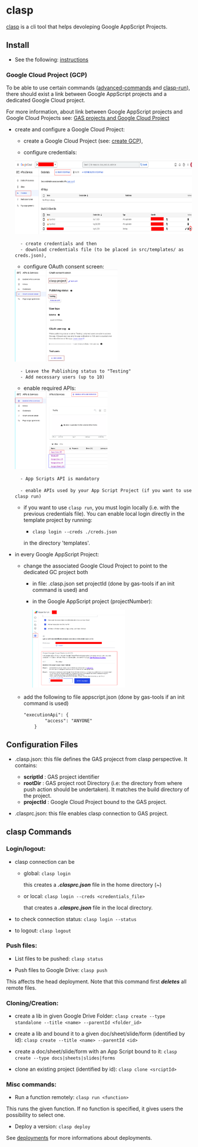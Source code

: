 # clasp

[clasp](https://github.com/google/clasp) is a cli tool that helps devoleping Google AppScript Projects.

## Install

- See the following: [instructions](https://github.com/google/clasp#install)

### Google Cloud Project (GCP)

To be able to use certain commands ([advanced-commands](https://github.com/google/clasp#advanced-commands) and [clasp-run](https://github.com/google/clasp#clasp-run)), there should exist a link between Google AppScript projects and a dedicated Google Cloud project.

For more information, about link between Google AppScript projects and Google Cloud Projects see: [GAS projects and Google Cloud Project](https://developers.google.com/apps-script/guides/cloud-platform-projects#switch_to_a_different_google_cloud_platform_project)

- create and configure a Google Cloud Project:
    - create a Google Cloud Project (see: [create GCP](https://cloud.google.com/resource-manager/docs/creating-managing-projects)),

    - configure credentials: 

    <img src="./img/credentials.png" style="width:637px;height:199px"/>

        - create credentials and then
        - download credentials file (to be placed in src/templates/ as creds.json),

    - configure OAuth consent screen: 

    <img src="./img/consent.png" style="width:278px;height:249px" />
        
        - Leave the Publishing status to "Testing"
        - Add necessary users (up to 10) 

    - enable required APIs:
    
    <img src="./img/apis.png" style="width:251px;height:211px" />

        - App Scripts API is mandatory
    
        - enable APIs used by your App Script Project (if you want to use clasp run)

    - if you want to use ```clasp run```, you must login locally (i.e. with the previous credentials file). You can enable local login directly in the template project by running:
    
        - ```clasp login --creds ./creds.json```
    
        in the directory 'templates'.

- in every Google AppScript Project:
    - change the associated Google Cloud Project to point to the dedicated GC project both 
        - in file: .clasp.json set projectId (done by gas-tools if an init command is used) and 
        - in the Google AppScript project (projectNumber):

            <img src="./img/projectNumber.png" style="width:251px;height:211px" />

    - add the following to file appscript.json (done by gas-tools if an init command is used)
        ```  
        "executionApi": {
                "access": "ANYONE"
            }
        ```
## Configuration Files

- .clasp.json: this file defines the GAS projecct from clasp perspective. It contains:
    - **scriptId**  : GAS project identifier
    - **rootDir**   : GAS project root Directory (i.e: the directory from where push action should be undertaken). It matches the build directory of the project.
    - **projectId** : Google Cloud Project bound to the GAS project.

- .clasprc.json: this file enables clasp connection to GAS project. 

## clasp Commands

### Login/logout:

- clasp connection can be 

    - global: ```clasp login```

        this creates a ***.clasprc.json*** file in the home directory (~)

    - or local: ```clasp login --creds <credentials_file>```

        that creates a ***.clasprc.json*** file in the local directory.

- to check connection status: ```clasp login --status```

- to logout: ```clasp logout```

### Push files:

- List files to be pushed: ```clasp status```

- Push files to Google Drive: ```clasp push```
    
This affects the head deployment. Note that this command first ***deletes*** all remote files.

### Cloning/Creation:

- create a lib in given Google Drive Folder: ```clasp create --type standalone --title <name> --parentId <folder_id>```

- create a lib and bound it to a given doc/sheet/slide/form (identified by id): ```clasp create --title <name> --parentId <id>```

- create a doc/sheet/slide/form with an App Script bound to it: ```clasp create --type docs|sheets|slides|forms ```

- clone an existing project (identified by id): ```clasp clone <srciptId>```

### Misc commands:

- Run a function remotely:
```clasp run <function>```

This runs the given function. If no function is specified, it gives users the possibility to select one. 

- Deploy a version: ```clasp deploy```

See [deployments](https://developers.google.com/apps-script/concepts/deployments) for more informations about deployments.

